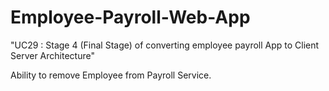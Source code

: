 # Employee-Payroll-Web-App

 "UC29 : Stage 4 (Final Stage) of converting employee payroll App to Client Server Architecture"
 
 Ability to remove Employee from Payroll Service.
 
